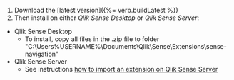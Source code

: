 1. Download the [latest version]({%= verb.buildLatest %})
2. Then install on either *Qlik Sense Desktop* or *Qlik Sense Server*:

* Qlik Sense Desktop
	* To install, copy all files in the .zip file to folder "C:\Users\%USERNAME%\Documents\Qlik\Sense\Extensions\sense-navigation"
* Qlik Sense Server
	* See instructions [how to import an extension on Qlik Sense Server](http://help.qlik.com/sense/2.0/en-US/online/#../Subsystems/ManagementConsole/Content/import-extensions.htm)

